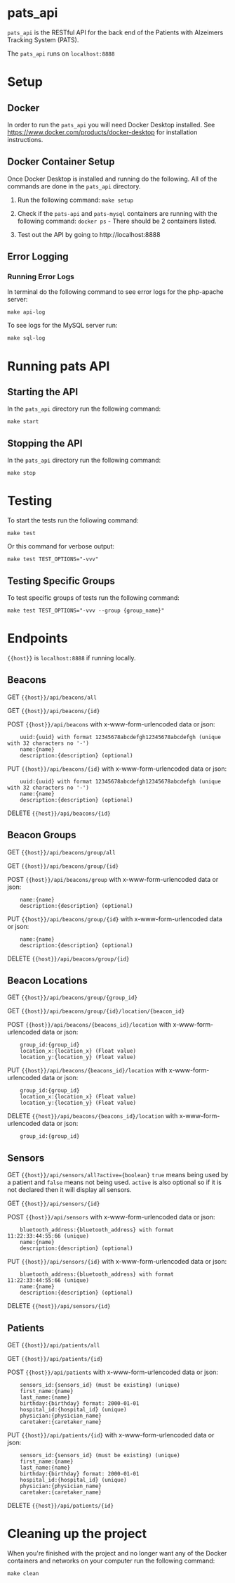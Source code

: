 # pats_api
`pats_api` is the RESTful API for the back end of the Patients with Alzeimers Tracking System (PATS).

The `pats_api` runs on `localhost:8888`

# Setup
## Docker
In order to run the `pats_api` you will need Docker Desktop installed. See https://www.docker.com/products/docker-desktop for installation instructions.

## Docker Container Setup
Once Docker Desktop is installed and running do the following. All of the commands are done in the `pats_api` directory.

1. Run the following command: `make setup`

2. Check if the `pats-api` and `pats-mysql` containers are running with the following command: `docker ps` - There should be 2 containers listed.

3. Test out the API by going to http://localhost:8888

## Error Logging
### Running Error Logs
In terminal do the following command to see error logs for the php-apache server:

`make api-log`

To see logs for the MySQL server run:

`make sql-log`

# Running pats API
## Starting the API
In the `pats_api` directory run the following command: 

`make start`

## Stopping the API
In the `pats_api` directory run the following command: 

`make stop`

# Testing
To start the tests run the following command:

`make test`

Or this command for verbose output:

`make test TEST_OPTIONS="-vvv"`

## Testing Specific Groups
To test specific groups of tests run the following command:

`make test TEST_OPTIONS="-vvv --group {group_name}"`

# Endpoints
`{{host}}` is `localhost:8888` if running locally.

## Beacons
GET `{{host}}/api/beacons/all`

GET `{{host}}/api/beacons/{id}`

POST `{{host}}/api/beacons` with x-www-form-urlencoded data or json:
```
	uuid:{uuid} with format 12345678abcdefgh12345678abcdefgh (unique with 32 characters no '-')
	name:{name}
	description:{description} (optional)
```

PUT `{{host}}/api/beacons/{id}` with x-www-form-urlencoded data or json:
```
	uuid:{uuid} with format 12345678abcdefgh12345678abcdefgh (unique with 32 characters no '-')
	name:{name}
	description:{description} (optional)
```

DELETE `{{host}}/api/beacons/{id}`

## Beacon Groups
GET `{{host}}/api/beacons/group/all`

GET `{{host}}/api/beacons/group/{id}`

POST `{{host}}/api/beacons/group` with x-www-form-urlencoded data or json:
```
	name:{name}
	description:{description} (optional)
```

PUT `{{host}}/api/beacons/group/{id}` with x-www-form-urlencoded data or json:
```
	name:{name}
	description:{description} (optional)
```

DELETE `{{host}}/api/beacons/group/{id}`

## Beacon Locations
GET `{{host}}/api/beacons/group/{group_id}`

GET `{{host}}/api/beacons/group/{id}/location/{beacon_id}`

POST `{{host}}/api/beacons/{beacons_id}/location` with x-www-form-urlencoded data or json:
```
	group_id:{group_id}
	location_x:{location_x} (Float value)
	location_y:{location_y} (Float value)
```

PUT `{{host}}/api/beacons/{beacons_id}/location` with x-www-form-urlencoded data or json:
```
	group_id:{group_id}
	location_x:{location_x} (Float value)
	location_y:{location_y} (Float value)
```

DELETE `{{host}}/api/beacons/{beacons_id}/location` with x-www-form-urlencoded data or json:
```
	group_id:{group_id}
```

## Sensors
GET `{{host}}/api/sensors/all?active={boolean}` `true` means being used by a patient and `false` means not being used. `active` is also optional so if it is not declared then it will display all sensors.

GET `{{host}}/api/sensors/{id}`

POST `{{host}}/api/sensors` with x-www-form-urlencoded data or json:
```
	bluetooth_address:{bluetooth_address} with format 11:22:33:44:55:66 (unique)
	name:{name}
	description:{description} (optional)
```

PUT `{{host}}/api/sensors/{id}` with x-www-form-urlencoded data or json:
```
	bluetooth_address:{bluetooth_address} with format 11:22:33:44:55:66 (unique)
	name:{name}
	description:{description} (optional)
```

DELETE `{{host}}/api/sensors/{id}`

## Patients
GET `{{host}}/api/patients/all`

GET `{{host}}/api/patients/{id}`

POST `{{host}}/api/patients` with x-www-form-urlencoded data or json:
```
	sensors_id:{sensors_id} (must be existing) (unique)
	first_name:{name}
	last_name:{name}
	birthday:{birthday} format: 2000-01-01
	hospital_id:{hospital_id} (unique)
	physician:{physician_name}
	caretaker:{caretaker_name}
```

PUT `{{host}}/api/patients/{id}` with x-www-form-urlencoded data or json:
```
	sensors_id:{sensors_id} (must be existing) (unique)
	first_name:{name}
	last_name:{name}
	birthday:{birthday} format: 2000-01-01
	hospital_id:{hospital_id} (unique)
	physician:{physician_name}
	caretaker:{caretaker_name}
```

DELETE `{{host}}/api/patients/{id}`

# Cleaning up the project
When you're finished with the project and no longer want any of the Docker containers and networks on your computer run the following command:

`make clean`